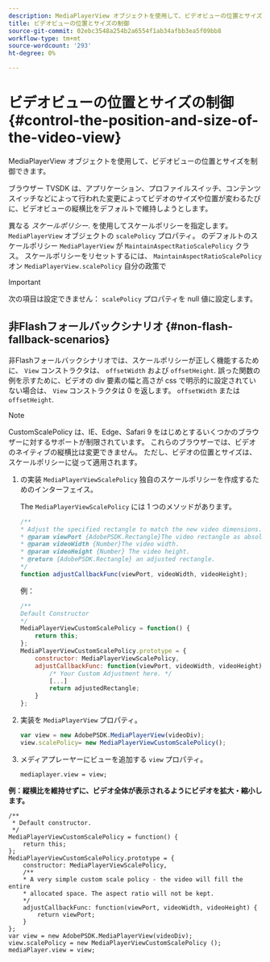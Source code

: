 ```yaml
---
description: MediaPlayerView オブジェクトを使用して、ビデオビューの位置とサイズを制御できます。
title: ビデオビューの位置とサイズの制御
source-git-commit: 02ebc3548a254b2a6554f1ab34afbb3ea5f09bb8
workflow-type: tm+mt
source-wordcount: '293'
ht-degree: 0%

---
```


# ビデオビューの位置とサイズの制御{#control-the-position-and-size-of-the-video-view}

MediaPlayerView オブジェクトを使用して、ビデオビューの位置とサイズを制御できます。

ブラウザー TVSDK は、アプリケーション、プロファイルスイッチ、コンテンツスイッチなどによって行われた変更によってビデオのサイズや位置が変わるたびに、ビデオビューの縦横比をデフォルトで維持しようとします。

異なる *スケールポリシー*. を使用してスケールポリシーを指定します。 `MediaPlayerView` オブジェクトの `scalePolicy` プロパティ。 のデフォルトのスケールポリシー `MediaPlayerView` が `MaintainAspectRatioScalePolicy` クラス。 スケールポリシーをリセットするには、 `MaintainAspectRatioScalePolicy` オン `MediaPlayerView.scalePolicy` 自分の政策で

>[!IMPORTANT]
>
>次の項目は設定できません： `scalePolicy` プロパティを null 値に設定します。

## 非Flashフォールバックシナリオ {#non-flash-fallback-scenarios}

非Flashフォールバックシナリオでは、スケールポリシーが正しく機能するために、 `View` コンストラクタは、 `offsetWidth` および `offsetHeight`. 誤った関数の例を示すために、ビデオの div 要素の幅と高さが css で明示的に設定されていない場合は、 `View` コンストラクタは 0 を返します。 `offsetWidth` または `offsetHeight`.

>[!NOTE]
>
>CustomScalePolicy は、IE、Edge、Safari 9 をはじめとするいくつかのブラウザーに対するサポートが制限されています。 これらのブラウザーでは、ビデオのネイティブの縦横比は変更できません。 ただし、ビデオの位置とサイズは、スケールポリシーに従って適用されます。

1. の実装 `MediaPlayerViewScalePolicy` 独自のスケールポリシーを作成するためのインターフェイス。

   The `MediaPlayerViewScalePolicy` には 1 つのメソッドがあります。

   ```js
   /** 
   * Adjust the specified rectangle to match the new video dimensions. 
   * @param viewPort {AdobePSDK.Rectangle}The video rectangle as absolute position. 
   * @param videoWidth {Number}The video width. 
   * @param videoHeight {Number} The video height. 
   * @return {AdobePSDK.Rectangle} an adjusted rectangle. 
   */ 
   function adjustCallbackFunc(viewPort, videoWidth, videoHeight);
   ```

   例：

   ```js
   /** 
   Default Constructor 
   */ 
   MediaPlayerViewCustomScalePolicy = function() { 
       return this; 
   }; 
   MediaPlayerViewCustomScalePolicy.prototype = { 
       constructor: MediaPlayerViewScalePolicy, 
       adjustCallbackFunc: function(viewPort, videoWidth, videoHeight) { 
           /* Your Custom Adjustment here. */ 
           [...] 
           return adjustedRectangle; 
       } 
   };
   ```

1. 実装を `MediaPlayerView` プロパティ。

   ```js
   var view = new AdobePSDK.MediaPlayerView(videoDiv); 
   view.scalePolicy= new MediaPlayerViewCustomScalePolicy();
   ```

1. メディアプレーヤーにビューを追加する `view` プロパティ。

   ```
   mediaplayer.view = view;
   ```

<!--<a id="example_ABCD79AE29DB4A668F9A8B729FE44AF9"></a>-->

**例：縦横比を維持せずに、ビデオ全体が表示されるようにビデオを拡大・縮小します。**

```
/** 
 * Default constructor. 
 */ 
MediaPlayerViewCustomScalePolicy = function() { 
    return this; 
}; 
MediaPlayerViewCustomScalePolicy.prototype = { 
    constructor: MediaPlayerViewScalePolicy, 
    /** 
    * A very simple custom scale policy - the video will fill the entire 
    * allocated space. The aspect ratio will not be kept. 
    */ 
    adjustCallbackFunc: function(viewPort, videoWidth, videoHeight) { 
        return viewPort; 
    } 
}; 
var view = new AdobePSDK.MediaPlayerView(videoDiv); 
view.scalePolicy = new MediaPlayerViewCustomScalePolicy (); 
mediaPlayer.view = view;
```
